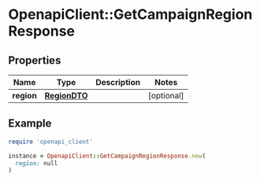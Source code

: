 # OpenapiClient::GetCampaignRegionResponse

## Properties

| Name | Type | Description | Notes |
| ---- | ---- | ----------- | ----- |
| **region** | [**RegionDTO**](RegionDTO.md) |  | [optional] |

## Example

```ruby
require 'openapi_client'

instance = OpenapiClient::GetCampaignRegionResponse.new(
  region: null
)
```


